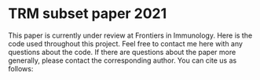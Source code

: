 # TRM subset paper 2021
This paper is currently under review at Frontiers in Immunology. Here is the code used throughout this project. Feel free to contact me here with any questions about the code. If there are questions about the paper more generally, please contact the corresponding author. You can cite us as follows: 
